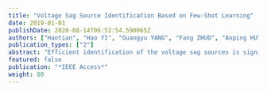 ```yaml
---
title: "Voltage Sag Source Identification Based on Few-Shot Learning"
date: 2019-01-01
publishDate: 2020-08-14T06:52:54.590065Z
authors: ["Haotian", "Hao YI", "Guangyu YANG", "Fang ZHUO", "Anping HU"]
publication_types: ["2"]
abstract: "Efficient identification of the voltage sag sources is significant in the power quality studies. This paper presents a novel method for voltage sag source identification which performs automatic feature extraction and shows a superior performance regardless of the insufficient amount of training samples. In the proposed strategy, the input data are preprocessed and fetched into the feature extractor, which is designed based on the convolutional neural network. Then the weighted k-nearest neighbor classifier generates the identification results. In the training period, the few-shot learning technique is harnessed, and the siamese network is constructed such that the proposed model learns efficiently even with a small number of samples. The proposed scheme is implemented in Python and PyTorch framework. Case studies and comparisons with other methods are carried out on 700 samples of voltage sag events in Jiangsu Province, China. Experimental results show the superiority of the proposed method over other identification methods in the tested cases."
featured: false
publication: "*IEEE Access*"
weight: 80
---
```



